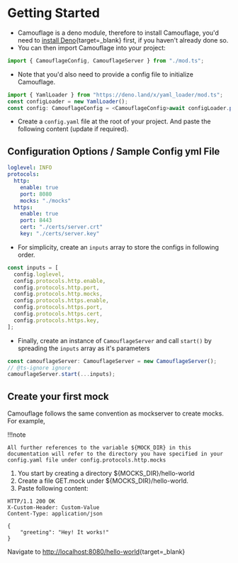 # Getting Started

- Camouflage is a deno module, therefore to install Camouflage, you'd need to [install Deno](https://deno.land/#installation){target=\_blank} first, if you haven't already done so.
- You can then import Camouflage into your project:

```javascript
import { CamouflageConfig, CamouflageServer } from "./mod.ts";
```

- Note that you'd also need to provide a config file to initialize Camouflage.

```javascript
import { YamlLoader } from "https://deno.land/x/yaml_loader/mod.ts";
const configLoader = new YamlLoader();
const config: CamouflageConfig = <CamouflageConfig>await configLoader.parseFile("./config.yaml");
```

- Create a `config.yaml` file at the root of your project. And paste the following content (update if required).

## Configuration Options / Sample Config yml File

```yaml
loglevel: INFO
protocols:
  http:
    enable: true
    port: 8080
    mocks: "./mocks"
  https:
    enable: true
    port: 8443
    cert: "./certs/server.crt"
    key: "./certs/server.key"
```

- For simplicity, create an `inputs` array to store the configs in following order.

```javascript
const inputs = [
  config.loglevel,
  config.protocols.http.enable,
  config.protocols.http.port,
  config.protocols.http.mocks,
  config.protocols.https.enable,
  config.protocols.https.port,
  config.protocols.https.cert,
  config.protocols.https.key,
];
```

- Finally, create an instance of `CamouflageServer` and call `start()` by spreading the `inputs` array as it's parameters

```javascript
const camouflageServer: CamouflageServer = new CamouflageServer();
// @ts-ignore ignore
camouflageServer.start(...inputs);
```

## Create your first mock

Camouflage follows the same convention as mockserver to create mocks. For example,

!!!note

    All further references to the variable ${MOCK_DIR} in this documentation will refer to the directory you have specified in your config.yaml file under config.protocols.http.mocks

1. You start by creating a directory ${MOCKS_DIR}/hello-world
2. Create a file GET.mock under ${MOCKS_DIR}/hello-world.
3. Paste following content:

```
HTTP/1.1 200 OK
X-Custom-Header: Custom-Value
Content-Type: application/json

{
    "greeting": "Hey! It works!"
}
```

Navigate to [http://localhost:8080/hello-world](http://localhost:8080/hello-world){target=\_blank}
